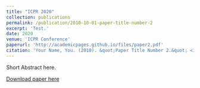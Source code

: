 ```yaml
---
title: "ICPR 2020"
collection: publications
permalink: /publication/2010-10-01-paper-title-number-2
excerpt: 'Test.'
date: 2020
venue: 'ICPR Conference'
paperurl: 'http://academicpages.github.io/files/paper2.pdf'
citation: 'Your Name, You. (2010). &quot;Paper Title Number 2.&quot; <i>Journal 1</i>. 1(2).'
---
```

Short Abstract here.

[Download paper here](http://academicpages.github.io/files/paper2.pdf)
